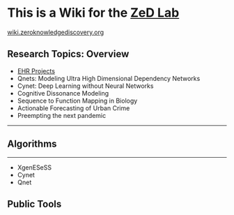 # This is a Wiki for the [ZeD Lab](zed.uchicago.edu)

[wiki.zeroknowledgediscovery.org](wiki.zeroknowledgediscovery.org)

## Research Topics: Overview

* [EHR Projects](https://readymag.com/zed/zero/)
* Qnets: Modeling Ultra High Dimensional Dependency Networks
* Cynet: Deep Learning without Neural Networks
* Cognitive Dissonance Modeling
* Sequence to Function Mapping in Biology
* Actionable Forecasting of Urban Crime
* Preempting the next pandemic

---

## Algorithms

---

+ XgenESeSS
+ Cynet
+ Qnet


## Public Tools